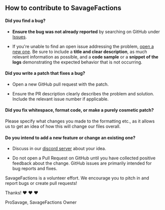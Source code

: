 ## How to contribute to SavageFactions

#### **Did you find a bug?**

* **Ensure the bug was not already reported** by searching on GitHub under [Issues](https://github.com/ProSavage/SavageFactions/issues).

* If you're unable to find an open issue addressing the problem, [open a new one](https://github.com/ProSavage/SavageFactions/issues/new). Be sure to include a **title and clear description**, as much relevant information as possible, and a **code sample** or a **snippet of the logs** demonstrating the expected behavior that is not occurring.

#### **Did you write a patch that fixes a bug?**

* Open a new GitHub pull request with the patch.

* Ensure the PR description clearly describes the problem and solution. Include the relevant issue number if applicable.

#### **Did you fix whitespace, format code, or make a purely cosmetic patch?**

Please specify what changes you made to the formatting etc., as it allows us to get an idea of how this will change our files overall.

#### **Do you intend to add a new feature or change an existing one?**

* Discuss in our [discord server](https://discord.gg/UPyahX2) about your idea.

* Do not open a Pull Request on GitHub until you have collected positive feedback about the change. GitHub issues are primarily intended for bug reports and fixes.

SavageFactions is a volunteer effort. We encourage you to pitch in and report bugs or create pull requests!

Thanks! :heart: :heart: :heart:

ProSavage,
SavageFactions Owner
